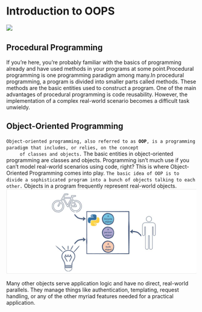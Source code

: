 <!DOCTYPE html>
<h1>Introduction to OOPS</h1>
<img src="OOPS">
<h2>Procedural Programming </h2>
<p>If you’re here, you’re probably familiar with the basics of programming already and have used methods in
 your programs at some point.Procedural programming is one programming paradigm among many.In procedural programming, a program is 
 divided into smaller parts called methods. These methods are the basic entities used to construct a program. One of the main advantages
 of procedural programming is code reusability. However, the implementation of a complex real-world scenario becomes a difficult task 
  unwieldy.</p>
 <h2>Object-Oriented Programming </h2> 
 <p><code>Object-oriented programming, also referred to as <b>OOP</b>, is a programming paradigm that includes, or relies, on the concept
     of classes and objects.</code>
The basic entities in object-oriented programming are classes and objects.
Programming isn’t much use if you can’t model real-world scenarios using code, right? 
This is where Object-Oriented Programming comes into play.
<code>The basic idea of OOP is to divide a sophisticated program into a bunch of objects talking to each other.</code>
Objects in a program frequently represent real-world objects.
<img src="Image1.png">
    </p>
<p>Many other objects serve application logic and have no direct, real-world parallels. They manage things like authentication, templating, request handling, or any of the other myriad features needed for a practical application.</p>    